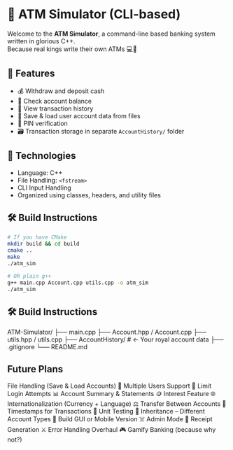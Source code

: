 # 🏦 ATM Simulator (CLI-based)

Welcome to the **ATM Simulator**, a command-line based banking system written in glorious C++.  
Because real kings write their own ATMs 💻👑

## 🚀 Features

- 💰 Withdraw and deposit cash
- 👀 Check account balance
- 🧾 View transaction history
- 📁 Save & load user account data from files
- 🔐 PIN verification
- 🗃️ Transaction storage in separate `AccountHistory/` folder

## 🔧 Technologies

- Language: C++
- File Handling: `<fstream>`
- CLI Input Handling
- Organized using classes, headers, and utility files

## 🛠️ Build Instructions

```bash
# If you have CMake
mkdir build && cd build
cmake ..
make
./atm_sim

# OR plain g++
g++ main.cpp Account.cpp utils.cpp -o atm_sim
./atm_sim

```

## 🛠️ Build Instructions
ATM-Simulator/
├── main.cpp
├── Account.hpp / Account.cpp
├── utils.hpp / utils.cpp
├── AccountHistory/   # <- Your royal account data
├── .gitignore
└── README.md


## Future Plans
  File Handling (Save & Load Accounts)
 🧍 Multiple Users Support
 🔐 Limit Login Attempts
 📊 Account Summary & Statements
 🪙 Interest Feature
 🌐 Internationalization (Currency + Language)
 ⚖️ Transfer Between Accounts
 📅 Timestamps for Transactions
 🧪 Unit Testing
 🧬 Inheritance – Different Account Types
 📱 Build GUI or Mobile Version
 ☠️ Admin Mode
 🧾 Receipt Generation
 ⚔️ Error Handling Overhaul
 🎮 Gamify Banking (because why not?)